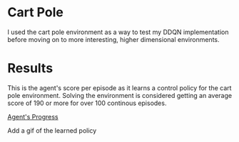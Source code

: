 # Cart Pole
I used the cart pole environment as a way to test my DDQN implementation before moving on to more interesting, higher dimensional environments.

# Results
This is the agent's score per episode as it learns a control policy for the cart pole environment. Solving the environment is considered getting an average score of 190 or more for over 100 continous episodes.

[Agent's Progress](images/reward_time.png)

Add a gif of the learned policy
